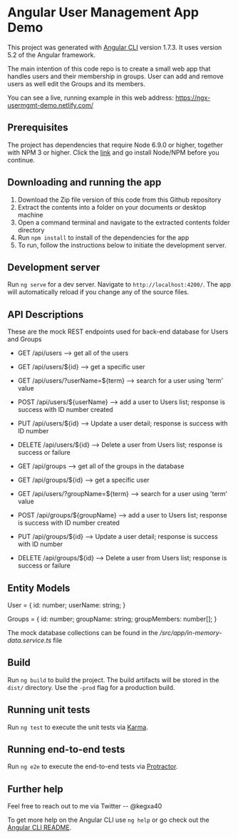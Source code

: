 # Angular User Management App Demo

This project was generated with [Angular CLI](https://github.com/angular/angular-cli) version 1.7.3. It uses version 5.2 of the Angular framework.

The main intention of this code repo is to create a small web app that handles users and their membership in groups. User can add and remove users as well edit the Groups and its members.

You can see a live, running example in this web address: https://ngx-usermgmt-demo.netlify.com/

## Prerequisites

 The project has dependencies that require Node 6.9.0 or higher, together with NPM 3 or higher. Click the [link](https://nodejs.org/en/) and go install Node/NPM before you continue.

## Downloading and running the app

1. Download the Zip file version of this code from this Github repository
2. Extract the contents into a folder on your documents or desktop machine
3. Open a command terminal and navigate to the extracted contents folder directory
4. Run `npm install` to install of the dependencies for the app
5. To run, follow the instructions below to initiate the development server.

## Development server

Run `ng serve` for a dev server. Navigate to `http://localhost:4200/`. The app will automatically reload if you change any of the source files.

## API Descriptions

These are the mock REST endpoints used for back-end database for Users and Groups

* GET /api/users --> get all of the users
* GET /api/users/${id} --> get a specific user
* GET /api/users/?userName=${term} --> search for a user using 'term' value
* POST /api/users/${userName} --> add a user to Users list; response is success with ID number created
* PUT /api/users/${id} --> Update a user detail; response is success with ID number
* DELETE /api/users/${id} --> Delete a user from Users list; response is success or failure

* GET /api/groups --> get all of the groups in the database
* GET /api/groups/${id} --> get a specific user
* GET /api/users/?groupName=${term} --> search for a user using 'term' value
* POST /api/groups/${groupName} --> add a user to Users list; response is success with ID number created
* PUT /api/groups/${id} --> Update a user detail; response is success with ID number
* DELETE /api/groups/${id} --> Delete a user from Users list; response is success or failure

## Entity Models

User = {
	id: number;
	userName: string;
}

Groups = {
	id: number;
	groupName: string;
	groupMembers: number[];
}

The mock database collections can be found in the _/src/app/in-memory-data.service.ts_ file

## Build

Run `ng build` to build the project. The build artifacts will be stored in the `dist/` directory. Use the `-prod` flag for a production build.

## Running unit tests

Run `ng test` to execute the unit tests via [Karma](https://karma-runner.github.io).

## Running end-to-end tests

Run `ng e2e` to execute the end-to-end tests via [Protractor](http://www.protractortest.org/).

## Further help

Feel free to reach out to me via Twitter -- @kegxa40

To get more help on the Angular CLI use `ng help` or go check out the [Angular CLI README](https://github.com/angular/angular-cli/blob/master/README.md).

